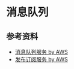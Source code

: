 # 消息队列

## 参考资料

- [消息队列服务 by AWS](https://aws.amazon.com/cn/message-queue/)
- [发布订阅服务 by AWS](https://aws.amazon.com/cn/pub-sub-messaging/)
